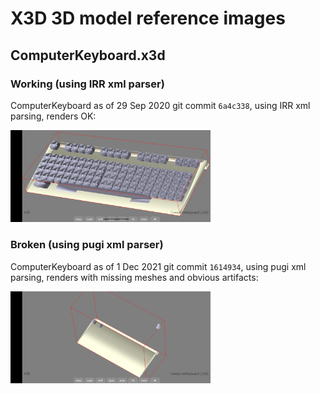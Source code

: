 # X3D 3D model reference images

## ComputerKeyboard.x3d

### Working (using IRR xml parser)
ComputerKeyboard as of 29 Sep 2020 git commit `6a4c338`, using IRR xml parsing, renders OK:

<img alt="ComputerKeyboard.x3d (IRR xml)" src="screenshots/ComputerKeyboard_x3d_irr_xml.png" width=320 />

### Broken (using pugi xml parser)
ComputerKeyboard as of 1 Dec 2021 git commit `1614934`, using pugi xml parsing, renders with 
missing meshes and obvious artifacts:

<img alt="ComputerKeyboard.x3d (pugi xml)" src="screenshots/ComputerKeyboard_x3d_pugi_xml.png" width=320 />
